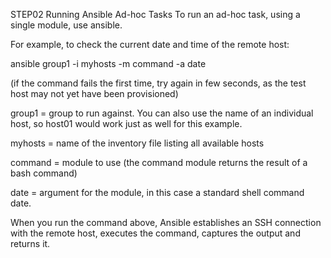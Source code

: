 STEP02
Running Ansible
Ad-hoc Tasks
To run an ad-hoc task, using a single module, use ansible.

For example, to check the current date and time of the remote host:

ansible group1 -i myhosts -m command -a date

(if the command fails the first time, try again in few seconds, as the test host may not yet have been provisioned)

group1 = group to run against. You can also use the name of an individual host, so host01 would work just as well for this example.

myhosts = name of the inventory file listing all available hosts

command = module to use (the command module returns the result of a bash command)

date = argument for the module, in this case a standard shell command date.

When you run the command above, Ansible establishes an SSH connection with the remote host, executes the command, captures the output and returns it.

